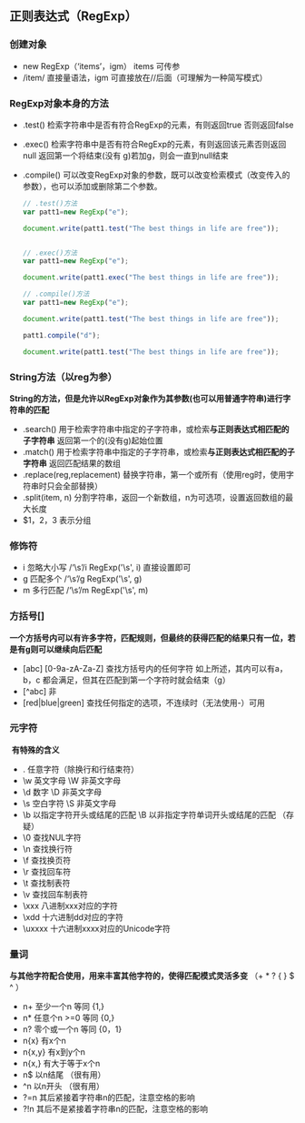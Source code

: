 ## 正则表达式（RegExp）

### 创建对象

- new RegExp（‘items’，igm）   items 可传参
- /item/                                         直接量语法，igm 可直接放在//后面（可理解为一种简写模式）

### RegExp对象本身的方法

- .test()    检索字符串中是否有符合RegExp的元素，有则返回true 否则返回false

- .exec()  检索字符串中是否有符合RegExp的元素，有则返回该元素否则返回null  返回第一个将结束(没有 g)若加g，则会一直到null结束

- .compile()   可以改变RegExp对象的参数，既可以改变检索模式（改变传入的参数），也可以添加或删除第二个参数。

  ```js
  // .test()方法
  var patt1=new RegExp("e");
  
  document.write(patt1.test("The best things in life are free")); 
  
  
  // .exec()方法
  var patt1=new RegExp("e");
  
  document.write(patt1.exec("The best things in life are free")); 
  
  // .compile()方法
  var patt1=new RegExp("e");
  
  document.write(patt1.test("The best things in life are free"));
  
  patt1.compile("d");
  
  document.write(patt1.test("The best things in life are free"));
  
  ```

### String方法（以reg为参）
**String的方法，但是允许以RegExp对象作为其参数(也可以用普通字符串)进行字符串的匹配**

- .search()	用于检索字符串中指定的子字符串，或检索**与正则表达式相匹配的子字符串**  返回第一个的(没有g)起始位置
- .match()         用于检索字符串中指定的子字符串，或检索**与正则表达式相匹配的子字符串**  返回匹配结果的数组
- .replace(reg,replacement)       替换字符串，第一个或所有（使用reg时，使用字符串时只会全部替换）
- .split(item, n) 分割字符串，返回一个新数组，n为可选项，设置返回数组的最大长度
- $1，2，3         表示分组

### 修饰符

- i           忽略大小写              /‘\s’/i          RegExp('\s', i)         直接设置即可
- g          匹配多个                 /‘\s’/g         RegExp('\s', g)
- m         多行匹配                 /‘\s’/m        RegExp('\s', m)

### 方括号[]

​	**一个方括号内可以有许多字符，匹配规则，但最终的获得匹配的结果只有一位，若是有g则可以继续向后匹配**

- [abc]  [0-9a-zA-Za-Z]   查找方括号内的任何字符 如上所述，其内可以有a，b，c 都会满足，但其在匹配到第一个字符时就会结束（g）
- [^abc]  非
- [red|blue|green]  查找任何指定的选项，不连续时（无法使用-）可用

### 元字符

​	**有特殊的含义**

- .     任意字符（除换行和行结束符）
- \w   英文字母             \W     非英文字母
- \d   数字                     \D     非英文字母
- \s   空白字符              \S     非英文字母
- \b   以指定字符开头或结尾的匹配             \B     以非指定字符单词开头或结尾的匹配   （存疑）
- \0   查找NUL字符
- \n   查找换行符
- \f    查找换页符
- \r    查找回车符
- \t    查找制表符
- \v   查找回车制表符
- \xxx          八进制xxx对应的字符
- \xdd          十六进制dd对应的字符
- \uxxxx      十六进制xxxx对应的Unicode字符

### 量词

​	**与其他字符配合使用，用来丰富其他字符的，使得匹配模式灵活多变**  （+ * ? { }    $ ^ ）

- n+     至少一个n       等同  {1,}
- n*     任意个n >=0      等同  {0,}
- n?     零个或一个n     等同  {0，1}
- n{x}       有x个n
- n{x,y}    有x到y个n
- n{x,}      有大于等于x个n
- n$         以n结尾   （很有用）
- ^n         以n开头   （很有用）
- ?=n      其后紧接着字符串n的匹配，注意空格的影响
- ?!n       其后不是紧接着字符串n的匹配，注意空格的影响
